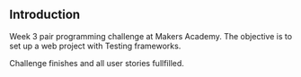 Introduction 
-----------
Week 3 pair programming challenge at Makers Academy. The objective is to set up a web project with Testing frameworks.

Challenge finishes and all user stories fullfilled.